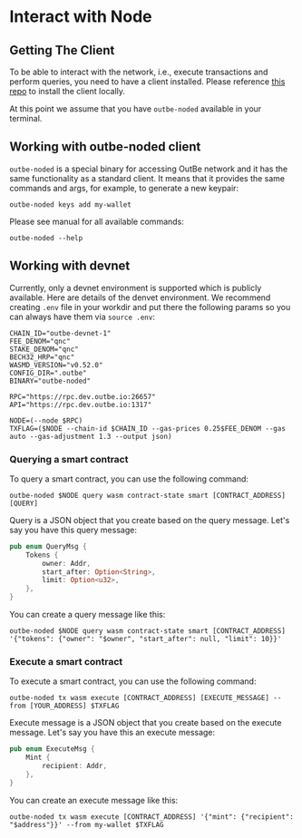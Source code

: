 # Interact with Node

## Getting The Client

To be able to interact with the network, i.e., execute transactions and perform queries, you need to
have a client installed. Please reference [this repo](https://github.com/outbe/outbe-node) to install the client locally.

At this point we assume that you have `outbe-noded` available in your terminal.

## Working with outbe-noded client

`outbe-noded` is a special binary for accessing OutBe network and it has the same functionality as 
a standard client. It means that it provides the same
commands and args, for example, to generate a new keypair:

```shell
outbe-noded keys add my-wallet 
```

Please see manual for all available commands: 

```shell
outbe-noded --help 
```

## Working with devnet

Currently, only a devnet environment is supported which is publicly available. 
Here are details of the denvet environment. We recommend creating `.env` file in your workdir 
and put there the following params so you can always have them via `source .env`:

```dotenv
CHAIN_ID="outbe-devnet-1"
FEE_DENOM="qnc"
STAKE_DENOM="qnc"
BECH32_HRP="qnc"
WASMD_VERSION="v0.52.0"
CONFIG_DIR=".outbe"
BINARY="outbe-noded"

RPC="https://rpc.dev.outbe.io:26657"
API="https://rpc.dev.outbe.io:1317"

NODE=(--node $RPC)
TXFLAG=($NODE --chain-id $CHAIN_ID --gas-prices 0.25$FEE_DENOM --gas auto --gas-adjustment 1.3 --output json)
```

### Querying a smart contract

To query a smart contract, you can use the following command:

```shell
outbe-noded $NODE query wasm contract-state smart [CONTRACT_ADDRESS] [QUERY]
```

Query is a JSON object that you create based on the query message. Let's say you have this query message:

```rust
pub enum QueryMsg {
    Tokens {
        owner: Addr,
        start_after: Option<String>,
        limit: Option<u32>,
    },
}
```

You can create a query message like this:

```shell
outbe-noded $NODE query wasm contract-state smart [CONTRACT_ADDRESS] '{"tokens": {"owner": "$owner", "start_after": null, "limit": 10}}'
```

### Execute a smart contract

To execute a smart contract, you can use the following command:

```shell
outbe-noded tx wasm execute [CONTRACT_ADDRESS] [EXECUTE_MESSAGE] --from [YOUR_ADDRESS] $TXFLAG
```

Execute message is a JSON object that you create based on the execute message. 
Let's say you have this an execute message:

```rust
pub enum ExecuteMsg {
    Mint {
        recipient: Addr,
    },
}
```

You can create an execute message like this:

```shell
outbe-noded tx wasm execute [CONTRACT_ADDRESS] '{"mint": {"recipient": "$address"}}' --from my-wallet $TXFLAG
```

